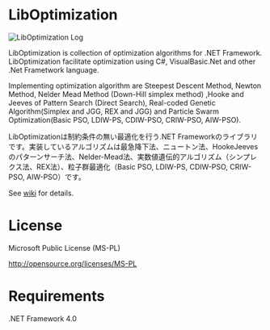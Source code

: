 LibOptimization
===============

![LibOptimization Log](https://github.com/tomitomi3/LibOptimization/blob/master/github_pic/logo_liboptimization.png)

LibOptimization is collection of optimization algorithms for .NET Framework.
LibOptimization facilitate optimization using C#,  VisualBasic.Net and other .Net Frametwork language.

Implementing optimization algorithm are Steepest Descent Method, Newton Method, Nelder Mead Method (Down-Hill simplex method) ,Hooke and Jeeves of Pattern Search (Direct Search), Real-coded Genetic Algorithm(Simplex and JGG, REX and JGG) and Particle Swarm Optimization(Basic PSO, LDIW-PS, CDIW-PSO, CRIW-PSO, AIW-PSO).

LibOptimizationは制約条件の無い最適化を行う.NET Frameworkのライブラリです。実装しているアルゴリズムは最急降下法、ニュートン法、HookeJeevesのパターンサーチ法、Nelder-Mead法、実数値遺伝的アルゴリズム（シンプレクス法、REX法）、粒子群最適化（Basic PSO, LDIW-PS, CDIW-PSO, CRIW-PSO, AIW-PSO）です。

See [wiki](https://github.com/tomitomi3/LibOptimization/wiki) for details.

License
=======

Microsoft Public License (MS-PL)

http://opensource.org/licenses/MS-PL

Requirements
============

.NET Framework 4.0
